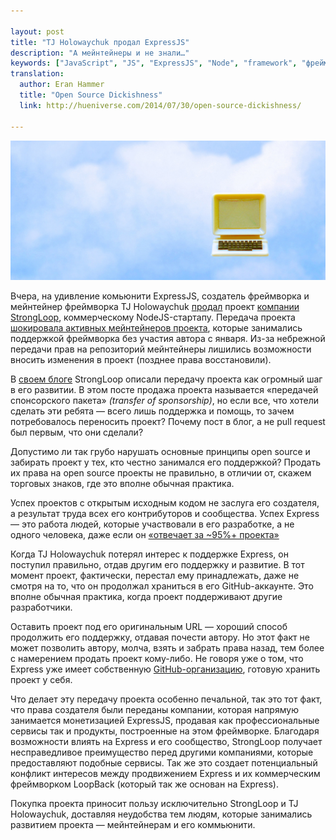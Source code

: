 ```yaml
---

layout: post
title: "TJ Holowaychuk продал ExpressJS"
description: "А мейнтейнеры и не знали…"
keywords: ["JavaScript", "JS", "ExpressJS", "Node", "framework", "фреймворк", "TJ Holowaychuk"]
translation: 
  author: Eran Hammer
  title: "Open Source Dickishness"
  link: http://hueniverse.com/2014/07/30/open-source-dickishness/

---
```


![](/assets/articles-assets/expressjs.jpg)

Вчера, на удивление комьюнити ExpressJS, создатель фреймворка и мейнтейнер
фреймворка TJ Holowaychuk [продал][1] проект [компании StrongLoop][2],
коммерческому NodeJS-стартапу. Передача проекта [шокировала активных мейнтейнеров
проекта][3], которые занимались поддержкой фреймворка без участия автора с января.
Из-за небрежной передачи прав на репозиторий мейнтейнеры лишились возможности 
вносить изменения в проект (позднее права восстановили).

В [своем блоге][4] StrongLoop описали передачу проекта как огромный шаг в его
развитии. В этом посте продажа проекта называется «передачей спонсорского пакета»
_(transfer of sponsorship)_, но если все, что хотели сделать эти ребята — всего
лишь поддержка и помощь, то зачем потребовалось переносить проект?
Почему пост в блог, а не pull request был первым, что они сделали?

Допустимо ли так грубо нарушать основные принципы open source и забирать проект
у тех, кто честно занимался его поддержкой? Продать их права на open source
проекты не правильно, в отличии от, скажем торговых знаков, где это вполне
обычная практика.

Успех проектов с открытым исходным кодом не заслуга его создателя, 
а результат труда всех его контрибуторов и сообщества. Успех Express — это 
работа людей, которые участвовали в его разработке, а не одного человека,
даже если он [«отвечает за ~95%+ проекта»][5]

Когда TJ Holowaychuk потерял интерес к поддержке Express, он поступил правильно,
отдав другим его поддержку и развитие. В тот момент проект, фактически, перестал 
ему принадлежать, даже не смотря на то, что он продолжал храниться в его
GitHub-аккаунте. Это вполне обычная практика, когда проект поддерживают другие
разработчики.

Оставить проект под его оригинальным URL — хороший способ продолжить его
поддержку, отдавая почести автору. Но этот факт не может позволить автору,
молча, взять и забрать права назад, тем более с намерением продать проект
кому-либо. Не говоря уже о том, что Express уже имеет собственную 
[GitHub-организацию][6], готовую хранить проект у себя.

Что делает эту передачу проекта особенно печальной, так это тот факт, что
права создателя были переданы компании, которая напрямую занимается монетизацией
ExpressJS, продавая как профессиональные сервисы так и продукты, построенные на
этом фреймворке. Благодаря возможности влиять на Express и его сообщество, 
StrongLoop получает несправедливое преимущество перед другими компаниями,
которые предоставляют подобные сервисы. Так же это создает потенциальный конфликт
интересов между продвижением Express и их коммерческим фреймворком LoopBack
(который так же основан на Express).

Покупка проекта приносит пользу исключительно StrongLoop и TJ Holowaychuk,
доставляя неудобства тем людям, которые занимались развитием проекта — 
мейнтейнерам и его коммьюнити.

[1]: https://github.com/strongloop/express/issues/2264#issuecomment-50567002
[2]: http://strongloop.com/strongblog/tj-holowaychuk-sponsorship-of-express/
[3]: https://github.com/strongloop/express/issues/2264#issuecomment-50474787
[4]: http://strongloop.com/strongblog/tj-holowaychuk-sponsorship-of-express/
[5]: https://twitter.com/tjholowaychuk/status/494294255448236032
[6]: https://github.com/expressjs